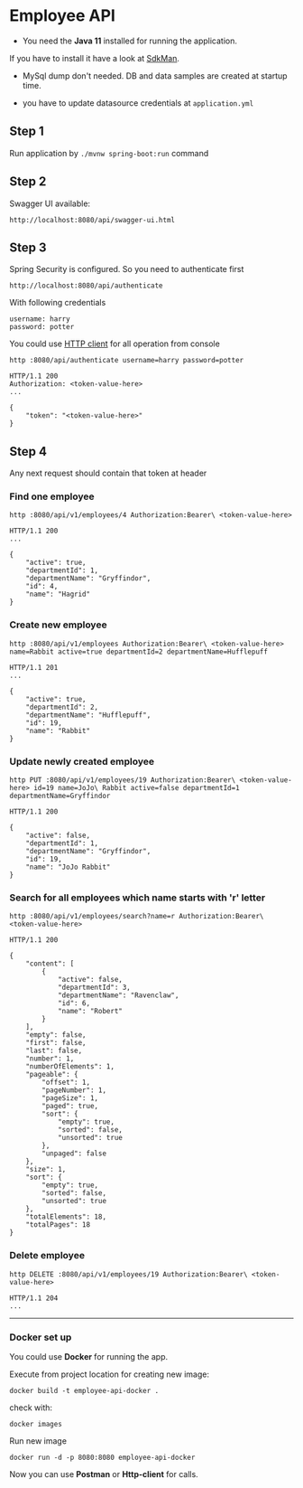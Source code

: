 # Employee API

- You need the **Java 11** installed for running the application.

If you have to install it have a look at [SdkMan](https://sdkman.io).

- MySql dump don't needed. DB and data samples are created at startup time.

- you have to update datasource credentials at `application.yml`


## Step 1

Run application by `./mvnw spring-boot:run` command

## Step 2

Swagger UI available:

    http://localhost:8080/api/swagger-ui.html  
    
## Step 3

Spring Security is configured. So you need to authenticate first 

    http://localhost:8080/api/authenticate
    
With following credentials    

    username: harry
    password: potter
    
You could use [HTTP client](https://httpie.org/) for all operation from console 

    http :8080/api/authenticate username=harry password=potter
    
    HTTP/1.1 200 
    Authorization: <token-value-here>
    ...
    
    {
        "token": "<token-value-here>"
    }
    

## Step 4

Any next request should contain that token at header
 
### Find one employee
    
    http :8080/api/v1/employees/4 Authorization:Bearer\ <token-value-here>
    
    HTTP/1.1 200 
    ...
    
    {
        "active": true, 
        "departmentId": 1, 
        "departmentName": "Gryffindor", 
        "id": 4, 
        "name": "Hagrid"
    }
    
### Create new employee

    http :8080/api/v1/employees Authorization:Bearer\ <token-value-here> name=Rabbit active=true departmentId=2 departmentName=Hufflepuff
    
    HTTP/1.1 201 
    ...
    
    {
        "active": true, 
        "departmentId": 2, 
        "departmentName": "Hufflepuff", 
        "id": 19, 
        "name": "Rabbit"
    }
    
### Update newly created employee

    http PUT :8080/api/v1/employees/19 Authorization:Bearer\ <token-value-here> id=19 name=JoJo\ Rabbit active=false departmentId=1 departmentName=Gryffindor
    
    HTTP/1.1 200 
    
    {
        "active": false, 
        "departmentId": 1, 
        "departmentName": "Gryffindor", 
        "id": 19, 
        "name": "JoJo Rabbit"
    }
    
### Search for all employees which name starts with 'r' letter

    http :8080/api/v1/employees/search?name=r Authorization:Bearer\ <token-value-here>
    
    HTTP/1.1 200 
    
    {
        "content": [
            {
                "active": false, 
                "departmentId": 3, 
                "departmentName": "Ravenclaw", 
                "id": 6, 
                "name": "Robert"
            }
        ], 
        "empty": false, 
        "first": false, 
        "last": false, 
        "number": 1, 
        "numberOfElements": 1, 
        "pageable": {
            "offset": 1, 
            "pageNumber": 1, 
            "pageSize": 1, 
            "paged": true, 
            "sort": {
                "empty": true, 
                "sorted": false, 
                "unsorted": true
            }, 
            "unpaged": false
        }, 
        "size": 1, 
        "sort": {
            "empty": true, 
            "sorted": false, 
            "unsorted": true
        }, 
        "totalElements": 18, 
        "totalPages": 18
    }

### Delete employee

    http DELETE :8080/api/v1/employees/19 Authorization:Bearer\ <token-value-here>
    
    HTTP/1.1 204 
    ...

--- 

### Docker set up 

You could use **Docker** for running the app.   

Execute from project location for creating new image:

    docker build -t employee-api-docker .

 check with:
 
    docker images
    
Run new image

    docker run -d -p 8080:8080 employee-api-docker    
    
Now you can use **Postman** or **Http-client** for calls.    